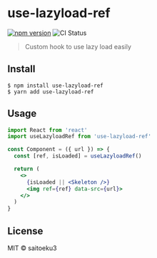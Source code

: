 # use-lazyload-ref

[![npm version](https://badge.fury.io/js/use-lazyload-ref.svg)](https://badge.fury.io/js/use-lazyload-ref) ![CI Status](https://github.com/saitoeku3/use-lazyload-ref/workflows/Node%20CI/badge.svg)

> Custom hook to use lazy load easily

## Install

```
$ npm install use-lazyload-ref
$ yarn add use-lazyload-ref
```

## Usage

```jsx
import React from 'react'
import useLazyloadRef from 'use-lazyload-ref'

const Component = ({ url }) => {
  const [ref, isLoaded] = useLazyloadRef()

  return (
    <>
      {isLoaded || <Skeleton />}
      <img ref={ref} data-src={url}>
    </>
  )
}
```

## License

MIT © saitoeku3
